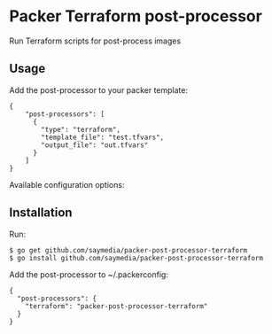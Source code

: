 Packer Terraform post-processor
=============================

Run Terraform scripts for post-process images

Usage
-----
Add the post-processor to your packer template:

    {
        "post-processors": [
          {
            "type": "terraform",
            "template_file": "test.tfvars",
            "output_file": "out.tfvars"
          }
        ]
    }

Available configuration options:



Installation
------------
Run:

    $ go get github.com/saymedia/packer-post-processor-terraform
    $ go install github.com/saymedia/packer-post-processor-terraform

Add the post-processor to ~/.packerconfig:

    {
      "post-processors": {
        "terraform": "packer-post-processor-terraform"
      }
    }
